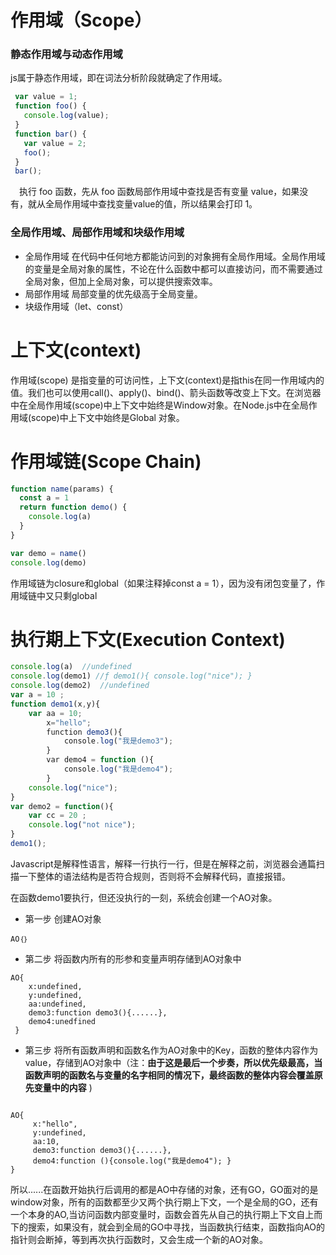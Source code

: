 # 作用域（Scope）

### **静态作用域与动态作用域**
js属于静态作用域，即在词法分析阶段就确定了作用域。
```javascript
 var value = 1;
 function foo() {
   console.log(value);
 }
 function bar() {
   var value = 2;
   foo();
 }
 bar();
```
 执行 foo 函数，先从 foo 函数局部作用域中查找是否有变量 value，如果没有，就从全局作用域中查找变量value的值，所以结果会打印 1。

### 全局作用域、局部作用域和块级作用域
+ 全局作用域
在代码中任何地方都能访问到的对象拥有全局作用域。全局作用域的变量是全局对象的属性，不论在什么函数中都可以直接访问，而不需要通过全局对象，但加上全局对象，可以提供搜索效率。
+ 局部作用域
局部变量的优先级高于全局变量。
+ 块级作用域（let、const）

# 上下文(context)
作用域(scope) 是指变量的可访问性，上下文(context)是指this在同一作用域内的值。我们也可以使用call()、apply()、bind()、箭头函数等改变上下文。在浏览器中在全局作用域(scope)中上下文中始终是Window对象。在Node.js中在全局作用域(scope)中上下文中始终是Global 对象。

# 作用域链(Scope Chain)
```javascript
function name(params) {
  const a = 1
  return function demo() {
    console.log(a)
  }
}

var demo = name()
console.log(demo)
```
作用域链为closure和global（如果注释掉const a = 1），因为没有闭包变量了，作用域链中又只剩global

# 执行期上下文(Execution Context)

```javascript
console.log(a)  //undefined
console.log(demo1) //ƒ demo1(){ console.log("nice"); }
console.log(demo2)  //undefined
var a = 10 ;
function demo1(x,y){
	var aa = 10;
        x="hello";
        function demo3(){
            console.log("我是demo3");
        }
        var demo4 = function (){
            console.log("我是demo4");
        }
	console.log("nice");
}
var demo2 = function(){
	var cc = 20 ;
	console.log("not nice");
}
demo1();
```
Javascript是解释性语言，解释一行执行一行，但是在解释之前，浏览器会通篇扫描一下整体的语法结构是否符合规则，否则将不会解释代码，直接报错。

在函数demo1要执行，但还没执行的一刻，系统会创建一个AO对象。

+ 第一步    创建AO对象
```
AO｛｝
```
+ 第二步     将函数内所有的形参和变量声明存储到AO对象中
```
AO{
    x:undefined,
    y:undefined,
    aa:undefined,
    demo3:function demo3(){......},
    demo4:unedfined
 }
```
+ 第三步     将所有函数声明和函数名作为AO对象中的Key，函数的整体内容作为value，存储到AO对象中（注：**由于这是最后一个步奏，所以优先级最高，当函数声明的函数名与变量的名字相同的情况下，最终函数的整体内容会覆盖原先变量中的内容** )
```

AO{
     x:"hello",
     y:undefined,
     aa:10,
     demo3:function demo3(){......},
     demo4:function (){console.log("我是demo4"); }
}
```

所以......在函数开始执行后调用的都是AO中存储的对象，还有GO，GO面对的是window对象，所有的函数都至少又两个执行期上下文，一个是全局的GO，还有一个本身的AO,当访问函数内部变量时，函数会首先从自己的执行期上下文自上而下的搜索，如果没有，就会到全局的GO中寻找，当函数执行结束，函数指向AO的指针则会断掉，等到再次执行函数时，又会生成一个新的AO对象。